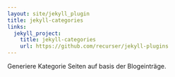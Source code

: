 ```yaml
---
layout: site/jekyll_plugin
title: jekyll-categories
links:
  jekyll_project:
    title: jekyll-categories
    url: https://github.com/recurser/jekyll-plugins
---
```


Generiere Kategorie Seiten auf basis der Blogeinträge.
